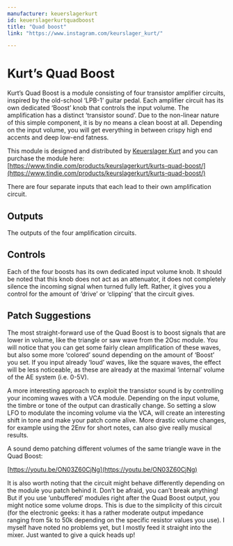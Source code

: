 ```yaml
---
manufacturer: keuerslagerkurt
id: keuerslagerkurtquadboost
title: "Quad boost"
link: "https://www.instagram.com/keurslager_kurt/"

---
```



Kurt’s Quad Boost
=================

Kurt’s Quad Boost is a module consisting of four transistor amplifier circuits, inspired by the old-school ‘LPB-1’ guitar pedal. Each amplifier circuit has its own dedicated ‘Boost’ knob that controls the input volume. The amplification has a distinct ‘transistor sound’. Due to the non-linear nature of this simple component, it is by no means a clean boost at all. Depending on the input volume, you will get everything in between crispy high end accents and deep low-end fatness.

This module is designed and distributed by [Keuerslager Kurt](https://www.instagram.com/keurslager_kurt/) and you can purchase the module here: [https://www.tindie.com/products/keurslagerkurt/kurts-quad-boost/](https://www.tindie.com/products/keurslagerkurt/kurts-quad-boost/)

There are four separate inputs that each lead to their own amplification circuit.

Outputs
-------

The outputs of the four amplification circuits.

Controls
--------

Each of the four boosts has its own dedicated input volume knob. It should be noted that this knob does not act as an attenuator, it does not completely silence the incoming signal when turned fully left. Rather, it gives you a control for the amount of ‘drive’ or ‘clipping’ that the circuit gives.

Patch Suggestions
-----------------

The most straight-forward use of the Quad Boost is to boost signals that are lower in volume, like the triangle or saw wave from the 2Osc module. You will notice that you can get some fairly clean amplification of these waves, but also some more ‘colored’ sound depending on the amount of ‘Boost’ you set. If you input already ‘loud’ waves, like the square waves, the effect will be less noticeable, as these are already at the maximal ‘internal’ volume of the AE system (i.e. 0-5V).

A more interesting approach to exploit the transistor sound is by controlling your incoming waves with a VCA module. Depending on the input volume, the timbre or tone of the output can drastically change. So setting a slow LFO to modulate the incoming volume via the VCA, will create an interesting shift in tone and make your patch come alive. More drastic volume changes, for example using the 2Env for short notes, can also give really musical results.

A sound demo patching different volumes of the same triangle wave in the Quad Boost:

[https://youtu.be/ON03Z60CjNg](https://youtu.be/ON03Z60CjNg)

It is also worth noting that the circuit might behave differently depending on the module you patch behind it. Don’t be afraid, you can’t break anything! But if you use ‘unbuffered’ modules right after the Quad Boost output, you might notice some volume drops. This is due to the simplicity of this circuit (for the electronic geeks: it has a rather moderate output impedance ranging from 5k to 50k depending on the specific resistor values you use). I myself have noted no problems yet, but I mostly feed it straight into the mixer. Just wanted to give a quick heads up!
